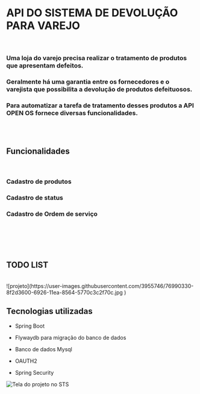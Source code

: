 <h1>API DO SISTEMA DE DEVOLUÇÃO PARA VAREJO</h1>
</br>
<h3>Uma loja do varejo precisa realizar o tratamento de produtos que apresentam defeitos.</h3>
<h3>Geralmente há uma garantia entre os fornecedores e o varejista que possibilita a devolução de produtos defeituosos.</h3>
<h3>Para automatizar a tarefa de tratamento desses produtos a API OPEN OS fornece diversas funcionalidades.</h3>
</br>
</br>
<h2> Funcionalidades</h2>
</br>
<h3>Cadastro de produtos</h3>
<h3>Cadastro de status</h3>
<h3>Cadastro de Ordem de serviço</h3>
</br>
</br>
</br>
</br>
<h2> TODO LIST</h2>
</br>
![projeto](https://user-images.githubusercontent.com/3955746/76990330-8f2d3600-6926-11ea-8564-5770c3c2f70c.jpg )

<h2> Tecnologias utilizadas</h2>

<ul>
	<li>Spring Boot</li>
</ul>

<ul>	
	<li>Flywaydb para migração do banco de dados</li>
</ul>

<ul>	
	<li>Banco de dados Mysql</li>
</ul>	

<ul>	
	<li>OAUTH2</li>
</ul>
<ul>	
	<li>Spring Security</li>
</ul>


![](https://user-images.githubusercontent.com/3955746/76990330-8f2d3600-6926-11ea-8564-5770c3c2f70c.jpg "Tela do projeto no STS")